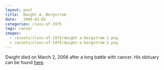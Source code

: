 ```yaml
---
layout: post
title:  Dwight A. Bergstrom
date:   2006-03-02
categories: class-of-1975
tags: cancer
images:
  - /assets/class-of-1975/dwight-a-bergstrom-1.png
  - /assets/class-of-1975/dwight-a-bergstrom-2.png
---
```

Dwight died on March 2, 2006 after a long battle with cancer. His obituary can be found [here](http://tinyurl.com/qhbh4zd).
